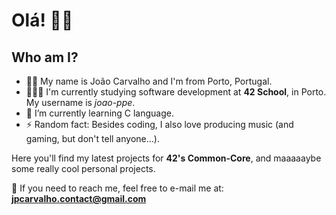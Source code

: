 # Olá! 👋🏻  
## Who am I?    
- 🤵🏻 My name is João Carvalho and I'm from Porto, Portugal.  
- 👨🏻‍🎓 I'm currently studying software development at **42 School**, in Porto. My username is _joao-ppe_. 
- 🌱 I’m currently learning C language.  
- ⚡ Random fact: Besides coding, I also love producing music (and gaming, but don't tell anyone...).  
  
Here you'll find my latest projects for **42's Common-Core**, and maaaaaybe some really cool personal projects.  

📧 If you need to reach me, feel free to e-mail me at: **jpcarvalho.contact@gmail.com**  
<!--
**jppcarvalho94/jppcarvalho94** is a ✨ _special_ ✨ repository because its `README.md` (this file) appears on your GitHub profile.

Here are some ideas to get you started:

- 🔭 I’m currently working on ...
- 🌱 I’m currently learning ...
- 👯 I’m looking to collaborate on ...
- 🤔 I’m looking for help with ...
- 💬 Ask me about ...
- 📫 How to reach me: ...
- 😄 Pronouns: ...
- ⚡ Fun fact: ...
-->
